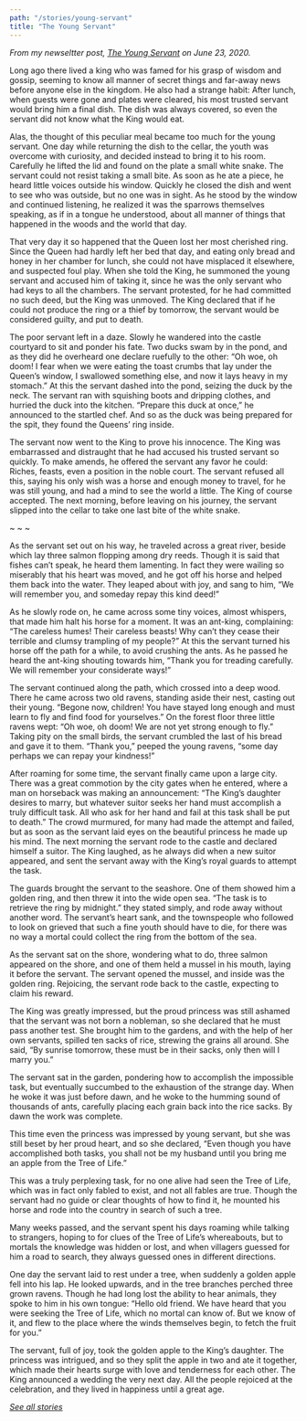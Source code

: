 ```yaml
---
path: "/stories/young-servant"
title: "The Young Servant"
---
```


*From my newseltter post, [The Young Servant](https://simonsarris.substack.com/p/the-young-servant) on June 23, 2020.*

Long ago there lived a king who was famed for his grasp of wisdom and gossip, seeming to know all manner of secret things and far-away news before anyone else in the kingdom. He also had a strange habit: After lunch, when guests were gone and plates were cleared, his most trusted servant would bring him a final dish. The dish was always covered, so even the servant did not know what the King would eat.

Alas, the thought of this peculiar meal became too much for the young servant. One day while returning the dish to the cellar, the youth was overcome with curiosity, and decided instead to bring it to his room. Carefully he lifted the lid and found on the plate a small white snake. The servant could not resist taking a small bite. As soon as he ate a piece, he heard little voices outside his window. Quickly he closed the dish and went to see who was outside, but no one was in sight. As he stood by the window and continued listening, he realized it was the sparrows themselves speaking, as if in a tongue he understood, about all manner of things that happened in the woods and the world that day.

That very day it so happened that the Queen lost her most cherished ring. Since the Queen had hardly left her bed that day, and eating only bread and honey in her chamber for lunch, she could not have misplaced it elsewhere, and suspected foul play. When she told the King, he summoned the young servant and accused him of taking it, since he was the only servant who had keys to all the chambers. The servant protested, for he had committed no such deed, but the King was unmoved. The King declared that if he could not produce the ring or a thief by tomorrow, the servant would be considered guilty, and put to death.

The poor servant left in a daze. Slowly he wandered into the castle courtyard to sit and ponder his fate. Two ducks swam by in the pond, and as they did he overheard one declare ruefully to the other: “Oh woe, oh doom! I fear when we were eating the toast crumbs that lay under the Queen’s window, I swallowed something else, and now it lays heavy in my stomach.” At this the servant dashed into the pond, seizing the duck by the neck. The servant ran with squishing boots and dripping clothes, and hurried the duck into the kitchen. “Prepare this duck at once,” he announced to the startled chef. And so as the duck was being prepared for the spit, they found the Queens’ ring inside.

The servant now went to the King to prove his innocence. The King was embarrassed and distraught that he had accused his trusted servant so quickly. To make amends, he offered the servant any favor he could: Riches, feasts, even a position in the noble court. The servant refused all this, saying his only wish was a horse and enough money to travel, for he was still young, and had a mind to see the world a little. The King of course accepted. The next morning, before leaving on his journey, the servant slipped into the cellar to take one last bite of the white snake.

~ ~ ~

As the servant set out on his way, he traveled across a great river, beside which lay three salmon flopping among dry reeds. Though it is said that fishes can’t speak, he heard them lamenting. In fact they were wailing so miserably that his heart was moved, and he got off his horse and helped them back into the water. They leaped about with joy, and sang to him, “We will remember you, and someday repay this kind deed!”

As he slowly rode on, he came across some tiny voices, almost whispers, that made him halt his horse for a moment. It was an ant-king, complaining: “The careless humes! Their careless beasts! Why can’t they cease their terrible and clumsy trampling of my people?” At this the servant turned his horse off the path for a while, to avoid crushing the ants. As he passed he heard the ant-king shouting towards him, “Thank you for treading carefully. We will remember your considerate ways!”

The servant continued along the path, which crossed into a deep wood. There he came across two old ravens, standing aside their nest, casting out their young. “Begone now, children! You have stayed long enough and must learn to fly and find food for yourselves.” On the forest floor three little ravens wept: “Oh woe, oh doom! We are not yet strong enough to fly.” Taking pity on the small birds, the servant crumbled the last of his bread and gave it to them. “Thank you,” peeped the young ravens, “some day perhaps we can repay your kindness!”

After roaming for some time, the servant finally came upon a large city. There was a great commotion by the city gates when he entered, where a man on horseback was making an announcement: “The King’s daughter desires to marry, but whatever suitor seeks her hand must accomplish a truly difficult task. All who ask for her hand and fail at this task shall be put to death.” The crowd murmured, for many had made the attempt and failed, but as soon as the servant laid eyes on the beautiful princess he made up his mind. The next morning the servant rode to the castle and declared himself a suitor. The King laughed, as he always did when a new suitor appeared, and sent the servant away with the King’s royal guards to attempt the task.

The guards brought the servant to the seashore. One of them showed him a golden ring, and then threw it into the wide open sea. “The task is to retrieve the ring by midnight.” they stated simply, and rode away without another word. The servant’s heart sank, and the townspeople who followed to look on grieved that such a fine youth should have to die, for there was no way a mortal could collect the ring from the bottom of the sea.

As the servant sat on the shore, wondering what to do, three salmon appeared on the shore, and one of them held a mussel in his mouth, laying it before the servant. The servant opened the mussel, and inside was the golden ring. Rejoicing, the servant rode back to the castle, expecting to claim his reward.

The King was greatly impressed, but the proud princess was still ashamed that the servant was not born a nobleman, so she declared that he must pass another test. She brought him to the gardens, and with the help of her own servants, spilled ten sacks of rice, strewing the grains all around. She said, “By sunrise tomorrow, these must be in their sacks, only then will I marry you.”

The servant sat in the garden, pondering how to accomplish the impossible task, but eventually succumbed to the exhaustion of the strange day. When he woke it was just before dawn, and he woke to the humming sound of thousands of ants, carefully placing each grain back into the rice sacks. By dawn the work was complete.

This time even the princess was impressed by young servant, but she was still beset by her proud heart, and so she declared, “Even though you have accomplished both tasks, you shall not be my husband until you bring me an apple from the Tree of Life.”

This was a truly perplexing task, for no one alive had seen the Tree of Life, which was in fact only fabled to exist, and not all fables are true. Though the servant had no guide or clear thoughts of how to find it, he mounted his horse and rode into the country in search of such a tree.

Many weeks passed, and the servant spent his days roaming while talking to strangers, hoping to for clues of the Tree of Life’s whereabouts, but to mortals the knowledge was hidden or lost, and when villagers guessed for him a road to search, they always guessed ones in different directions.

One day the servant laid to rest under a tree, when suddenly a golden apple fell into his lap. He looked upwards, and in the tree branches perched three grown ravens. Though he had long lost the ability to hear animals, they spoke to him in his own tongue: “Hello old friend. We have heard that you were seeking the Tree of Life, which no mortal can know of. But we know of it, and flew to the place where the winds themselves begin, to fetch the fruit for you.”

The servant, full of joy, took the golden apple to the King’s daughter. The princess was intrigued, and so they split the apple in two and ate it together, which made their hearts surge with love and tenderness for each other. The King announced a wedding the very next day. All the people rejoiced at the celebration, and they lived in happiness until a great age.

*[See all stories](/stories/)*